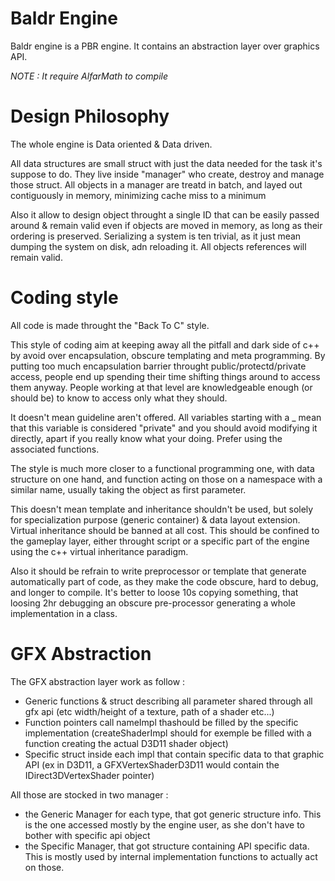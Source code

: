 Baldr Engine
============

Baldr engine is a PBR engine.
It contains an abstraction layer over graphics API.

*NOTE : It require AlfarMath to compile*

Design Philosophy
=================

The whole engine is Data oriented & Data driven.

All data structures are small struct with just the data needed for the task it's suppose to do.
They live inside "manager" who create, destroy and manage those struct.
All objects in a manager are treatd in batch, and layed out contiguously in memory, minimizing cache miss to a minimum

Also it allow to design object throught a single ID that can be easily passed around & remain valid even if objects are moved in memory, as long as their
ordering is preserved. Serializing a system is ten trivial, as it just mean dumping the system on disk, adn reloading it. All objects references will remain valid.

Coding style
============

All code is made throught the "Back To C" style.

This style of coding aim at keeping away all the pitfall and dark side of c++ by avoid over encapsulation, obscure templating 
and meta programming. By putting too much encapsulation barrier throught public/protectd/private access, people end up spending their time shifting
things around to access them anyway. People working at that level are knowledgeable enough (or should be) to know to access only what they should.

It doesn't mean guideline aren't offered. All variables starting with a _ mean that this variable is considered "private" and you should avoid
modifying it directly, apart if you really know what your doing. Prefer using the associated functions.

The style is much more closer to a functional programming one, with data structure on one hand, and function acting on those on a namespace with a 
similar name, usually taking the object as first parameter.

This doesn't mean template and inheritance shouldn't be used, but solely for specialization purpose (generic container) & data layout extension.
Virtual inheritance should be banned at all cost. This should be confined to the gameplay layer, either throught script or a specific part of the
engine using the c++ virtual inheritance paradigm.

Also it should be refrain to write preprocessor or template that generate automatically part of code, as they make the code obscure, hard to debug, and longer to compile.
It's better to loose 10s copying something, that loosing 2hr debugging an obscure pre-processor generating a whole implementation in a class.

GFX Abstraction
===============

The GFX abstraction layer work as follow : 

- Generic functions & struct describing all parameter shared through all gfx api (etc width/height of a texture, path of a shader etc...)
- Function pointers call nameImpl thashould be filled by the specific implementation (createShaderImpl should for exemple be filled with a function creating the actual D3D11 shader object)
- Specific struct inside each impl that contain specific data to that graphic API (ex in D3D11, a GFXVertexShaderD3D11 would contain the IDirect3DVertexShader pointer)

All those are stocked in two manager : 
- the Generic Manager for each type, that got generic structure info. This is the one accessed mostly by the engine user, as she don't have to bother with specific api object
- the Specific Manager, that got structure containing API specific data. This is mostly used by internal implementation functions to actually act on those.